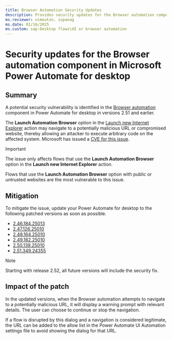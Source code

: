 ```yaml
---
title: Browser Automation Security Updates
description: Provides security updates for the Browser automation component in Microsoft Power Automate for desktop.
ms.reviewer: nimoutzo, iopanag
ms.date: 01/16/2025
ms.custom: sap:Desktop flows\UI or browser automation
---
```

# Security updates for the Browser automation component in Microsoft Power Automate for desktop

## Summary

A potential security vulnerability is identified in the [Browser automation](/power-automate/desktop-flows/actions-reference/webautomation) component in Power Automate for desktop in versions 2.51 and earlier.

The **Launch Automation Browser** option in the [Launch new Internet Explorer](/power-automate/desktop-flows/actions-reference/webautomation#launchinternetexplorerbase) action may navigate to a potentially malicious URL or compromised website, thereby allowing an attacker to execute arbitrary code on the affected system. Microsoft has issued a [CVE for this issue](https://msrc.microsoft.com/update-guide/advisory/CVE-2025-21187).

> [!IMPORTANT]
> The issue only affects flows that use the **Launch Automation Browser** option in the **Launch new Internet Explorer** action.
>
> Flows that use the **Launch Automation Browser** option with public or untrusted websites are the most vulnerable to this issue.

## Mitigation

To mitigate the issue, update your Power Automate for desktop to the following patched versions as soon as possible.

- [2.46.184.25013](https://go.microsoft.com/fwlink/?linkid=2300767)
- [2.47.126.25010](https://go.microsoft.com/fwlink/?linkid=2300573)
- [2.48.164.25010](https://go.microsoft.com/fwlink/?linkid=2300574)
- [2.49.182.25010](https://go.microsoft.com/fwlink/?linkid=2300662)
- [2.50.139.25010](https://go.microsoft.com/fwlink/?linkid=2300768)
- [2.51.349.24355](https://go.microsoft.com/fwlink/?linkid=2300789)

> [!NOTE]
> Starting with release 2.52, all future versions will include the security fix.

## Impact of the patch

In the updated versions, when the Browser automation attempts to navigate to a potentially malicious URL, it will display a warning prompt with relevant details. The user can choose to continue or stop the navigation.

If a flow is disrupted by this dialog and a navigation is considered legitimate, the URL can be added to the allow list in the Power Automate UI Automation settings file to avoid showing the dialog for that URL.

